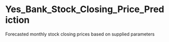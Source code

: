 # Yes_Bank_Stock_Closing_Price_Prediction
Forecasted monthly stock closing prices based on supplied parameters
